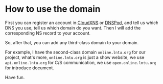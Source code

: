 # How to use the domain

First you can register an account in [CloudXNS](http://www.cloudxns.net) or [DNSPod](https://www.dnspod.cn), and tell us which DNS you use, tell us which domain do you want. Then I will add the corresponding NS record to your account.

So, after that, you can add any third-class domain to your domain.

For example, I have the second-class domain `online.lntu.org` for our project, what's more, `online.lntu.org` is just a show website, we use `api.online.lntu.org` for C/S communication, we use `open.online.lntu.org` for introduce document.

Have fun.